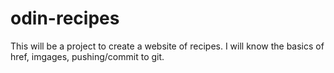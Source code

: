 # odin-recipes

This will be a project to create a website of recipes. I will know the basics of href, imgages, pushing/commit to git.
